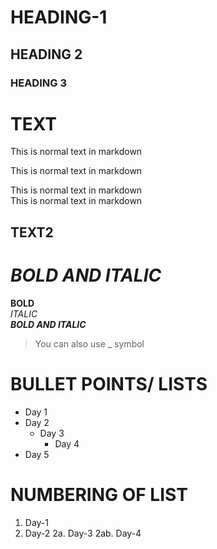 # HEADING-1
## HEADING 2
### HEADING 3

# TEXT

This is normal text in markdown

This is normal text in markdown

This is normal text in markdown  
This is normal text in markdown
## TEXT2

# *BOLD AND ITALIC*

**BOLD**\
*ITALIC*\
***BOLD AND ITALIC***
>You can also use _ symbol

# BULLET POINTS/ LISTS
- Day 1
- Day 2
  - Day 3
    - Day 4
- Day 5

# NUMBERING OF LIST
1. Day-1
2. Day-2
  2a. Day-3
    2ab. Day-4
 
